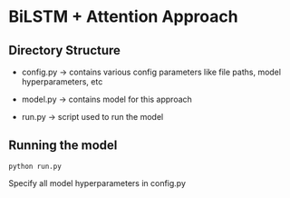 # BiLSTM + Attention Approach

## Directory Structure

- config.py $\rightarrow$ contains various config parameters like file paths, model hyperparameters, etc

- model.py $\rightarrow$ contains model for this approach

- run.py $\rightarrow$ script used to run the model

## Running the model

```python run.py```

Specify all model hyperparameters in config.py